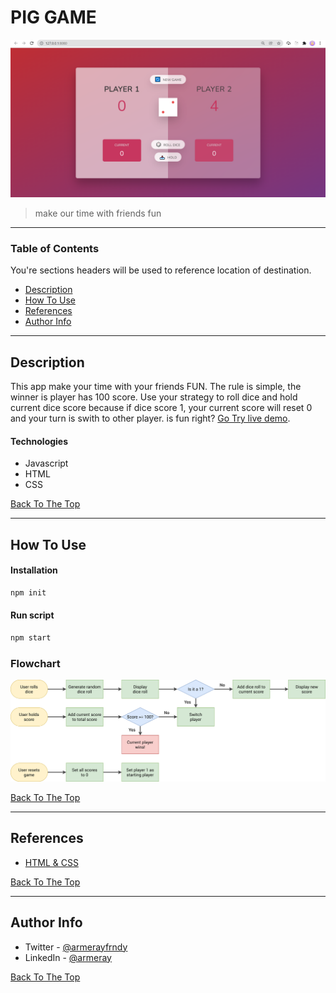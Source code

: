 # PIG GAME

![PIG GAME](./live-demo.png)

> make our time with friends fun

---

### Table of Contents

You're sections headers will be used to reference location of destination.

- [Description](#description)
- [How To Use](#how-to-use)
- [References](#references)
- [Author Info](#author-info)

---

## Description

This app make your time with your friends FUN. The rule is simple, the winner is player has 100 score. Use your strategy to roll dice and hold current dice score because if dice score 1, your current score will reset 0 and your turn is swith to other player. is fun right? [Go Try live demo](https://pig-game-v2.netlify.app/).

#### Technologies

- Javascript
- HTML
- CSS

[Back To The Top](#read-me-template)

---

## How To Use

#### Installation

```html
npm init
```

#### Run script

```html
npm start
```

### Flowchart

![FLOWCHART](./pig-game-flowchart.png)

[Back To The Top](#read-me-template)

---

## References

- [HTML & CSS](https://github.com/jonasschmedtmann/complete-javascript-course)

[Back To The Top](#read-me-template)

---

## Author Info

- Twitter - [@armerayfrndy](https://twitter.com/armerayfrndy)
- LinkedIn - [@armeray](https://www.linkedin.com/in/armer-ray-aa1b2411b/)

[Back To The Top](#read-me-template)
